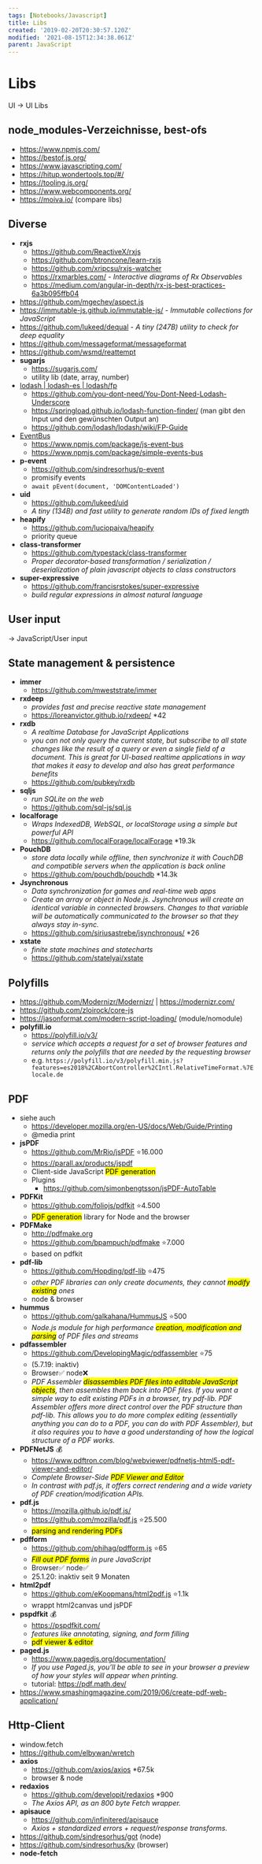 ```yaml
---
tags: [Notebooks/Javascript]
title: Libs
created: '2019-02-20T20:30:57.120Z'
modified: '2021-08-15T12:34:38.061Z'
parent: JavaScript
---
```


# Libs
UI → UI Libs

## node_modules-Verzeichnisse, best-ofs
- https://www.npmjs.com/
- https://bestof.js.org/
- https://www.javascripting.com/
- https://hitup.wondertools.top/#/
- https://tooling.js.org/
- https://www.webcomponents.org/
- https://moiva.io/ (compare libs)


## Diverse
- **rxjs**
    - https://github.com/ReactiveX/rxjs
    - https://github.com/btroncone/learn-rxjs
    - https://github.com/xripcsu/rxjs-watcher
    - https://rxmarbles.com/ - *Interactive diagrams of Rx Observables*
    - https://medium.com/angular-in-depth/rx-js-best-practices-6a3b095ffb04
- https://github.com/mgechev/aspect.js
- https://immutable-js.github.io/immutable-js/ - *Immutable collections for JavaScript*
- https://github.com/lukeed/dequal - *A tiny (247B) utility to check for deep equality*
- https://github.com/messageformat/messageformat
- https://github.com/wsmd/reattempt
- **sugarjs**
  - https://sugarjs.com/
  - utility lib (date, array, number)
- [lodash | lodash-es | lodash/fp](https://lodash.com/)
  - https://github.com/you-dont-need/You-Dont-Need-Lodash-Underscore
  - https://springload.github.io/lodash-function-finder/ (man gibt den Input und den gewünschten Output an)
  - https://github.com/lodash/lodash/wiki/FP-Guide
- <u>EventBus</u>
  - https://www.npmjs.com/package/js-event-bus
  - https://www.npmjs.com/package/simple-events-bus
- **p-event**
  - https://github.com/sindresorhus/p-event
  - promisify events
  - ```await pEvent(document, 'DOMContentLoaded')```
- **uid**
  - https://github.com/lukeed/uid
  - *A tiny (134B) and fast utility to generate random IDs of fixed length*
- **heapify**
  - https://github.com/luciopaiva/heapify
  - priority queue
- **class-transformer**
  - https://github.com/typestack/class-transformer
  - *Proper decorator-based transformation / serialization / deserialization of plain javascript objects to class constructors*
- **super-expressive**
  - https://github.com/francisrstokes/super-expressive
  - *build regular expressions in almost natural language*


## User input
→ JavaScript/User input


## State management & persistence
- **immer**
  - https://github.com/mweststrate/immer
- **rxdeep**
  - *provides fast and precise reactive state management*
  - https://loreanvictor.github.io/rxdeep/ *42
- **rxdb**
  - *A realtime Database for JavaScript Applications*
  - *you can not only query the current state, but subscribe to all state changes like the result of a query or even a single field of a document. This is great for UI-based realtime applications in way that makes it easy to develop and also has great performance benefits*
  - https://github.com/pubkey/rxdb
- **sqljs**
  - *run SQLite on the web*
  - https://github.com/sql-js/sql.js
- **localforage**
  - *Wraps IndexedDB, WebSQL, or localStorage using a simple but powerful API*
  - https://github.com/localForage/localForage *19.3k
- **PouchDB**
  - *store data locally while offline, then synchronize it with CouchDB and compatible servers when the application is back online*
  - https://github.com/pouchdb/pouchdb *14.3k
- **Jsynchronous**
  - *Data synchronization for games and real-time web apps*
  - *Create an array or object in Node.js. Jsynchronous will create an identical variable in connected browsers. Changes to that variable will be automatically communicated to the browser so that they always stay in-sync.*
  - https://github.com/siriusastrebe/jsynchronous/ *26
- **xstate**
  - *finite state machines and statecharts*
  - https://github.com/statelyai/xstate


## Polyfills
- https://github.com/Modernizr/Modernizr/ | https://modernizr.com/
- https://github.com/zloirock/core-js
- https://jasonformat.com/modern-script-loading/ (module/nomodule)
- **polyfill.io**
  - https://polyfill.io/v3/
  - *service which accepts a request for a set of browser features and returns only the polyfills that are needed by the requesting browser*
  - e.g. `https://polyfill.io/v3/polyfill.min.js?features=es2018%2CAbortController%2CIntl.RelativeTimeFormat.%7Elocale.de` 


## PDF
- siehe auch 
  - https://developer.mozilla.org/en-US/docs/Web/Guide/Printing
  - @media print
- **jsPDF**
  - https://github.com/MrRio/jsPDF ⭐16.000
  - https://parall.ax/products/jspdf 
  - Client-side JavaScript <mark>PDF generation</mark>
  - Plugins
    - https://github.com/simonbengtsson/jsPDF-AutoTable
- **PDFKit**
  - https://github.com/foliojs/pdfkit ⭐4.500
  - <mark>PDF generation</mark> library for Node and the browser
- **PDFMake**
  - http://pdfmake.org
  - https://github.com/bpampuch/pdfmake ⭐7.000
  - based on pdfkit
- **pdf-lib**
  - https://github.com/Hopding/pdf-lib ⭐475
  - *other PDF libraries can only create documents, they cannot <mark>modify existing</mark> ones*
  - node & browser
- **hummus**
  - https://github.com/galkahana/HummusJS ⭐500
  - *Node.js module for high performance <mark>creation, modification and parsing</mark> of PDF files and streams*
- **pdfassembler**
  - https://github.com/DevelopingMagic/pdfassembler ⭐75
  - (5.7.19: inaktiv)
  - Browser✅ node❌
  - *PDF Assembler <mark>disassembles PDF files into editable JavaScript objects</mark>, then assembles them back into PDF files. If you want a simple way to edit existing PDFs in a browser, try pdf-lib. PDF Assembler offers more direct control over the PDF structure than pdf-lib. This allows you to do more complex editing (essentially anything you can do to a PDF, you can do with PDF Assembler), but it also requires you to have a good understanding of how the logical structure of a PDF works.*
- **PDFNetJS** 💰
  - https://www.pdftron.com/blog/webviewer/pdfnetjs-html5-pdf-viewer-and-editor/
  - *Complete Browser-Side <mark>PDF Viewer and Editor</mark>*
  - *In contrast with pdf.js, it offers correct rendering and a wide variety of PDF creation/modification APIs.*
- **pdf.js**
  - https://mozilla.github.io/pdf.js/
  - https://github.com/mozilla/pdf.js ⭐25.500
  - <mark>parsing and rendering PDFs</mark>
- **pdfform**
  - https://github.com/phihag/pdfform.js ⭐65
  - *<mark>Fill out PDF forms</mark> in pure JavaScript*
  - Browser✅ node✅
  - 25.1.20: inaktiv seit 9 Monaten
- **html2pdf**
  - https://github.com/eKoopmans/html2pdf.js ⭐1.1k
  - wrappt html2canvas und jsPDF
- **pspdfkit** 💰
  - https://pspdfkit.com/
  - *features like annotating, signing, and form filling*
  - <mark>pdf viewer & editor</mark>
- **paged.js**
  - https://www.pagedjs.org/documentation/
  - *If you use Paged.js, you’ll be able to see in your browser a preview of how your styles will appear when printing.*
  - tutorial: https://pdf.math.dev/
- https://www.smashingmagazine.com/2019/06/create-pdf-web-application/



## Http-Client
- window.fetch
- https://github.com/elbywan/wretch
- **axios**
  - https://github.com/axios/axios *67.5k
  - browser & node
- **redaxios**
  - https://github.com/developit/redaxios *900
  - *The Axios API, as an 800 byte Fetch wrapper.*
- **apisauce**  
  - https://github.com/infinitered/apisauce
  - *Axios + standardized errors + request/response transforms.*
- https://github.com/sindresorhus/got (node)
- https://github.com/sindresorhus/ky (browser)
- **node-fetch**
